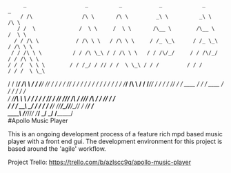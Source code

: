          _                   _          _            _             _             _       
        / /\                /\ \       /\ \         _\ \          _\ \          /\ \     
       / /  \              /  \ \     /  \ \       /\__ \        /\__ \        /  \ \    
      / / /\ \            / /\ \ \   / /\ \ \     / /_ \_\      / /_ \_\      / /\ \ \   
     / / /\ \ \          / / /\ \_\ / / /\ \ \   / / /\/_/     / / /\/_/     / / /\ \ \  
    / / /  \ \ \        / / /_/ / // / /  \ \_\ / / /         / / /         / / /  \ \_\ 
   / / /___/ /\ \      / / /__\/ // / /   / / // / /         / / /         / / /   / / / 
  / / /_____/ /\ \    / / /_____// / /   / / // / / ____    / / / ____    / / /   / / /  
 / /_________/\ \ \  / / /      / / /___/ / // /_/_/ ___/\ / /_/_/ ___/\ / / /___/ / /   
/ / /_       __\ \_\/ / /      / / /____\/ //_______/\__\//_______/\__\// / /____\/ /    
\_\___\     /____/_/\/_/       \/_________/ \_______\/    \_______\/    \/_________/      
#Apollo Music Player

This is an ongoing development process of a feature rich mpd based music player with a front end gui. The development environment for this project is based around the 'agile' workflow.

Project Trello: https://trello.com/b/azIscc9q/apollo-music-player
